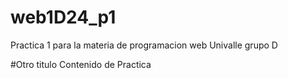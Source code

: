# web1D24_p1
Practica 1 para la materia de programacion web Univalle grupo D

#Otro titulo
Contenido de Practica
